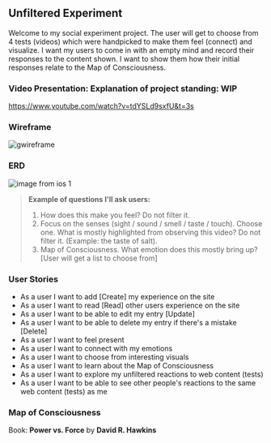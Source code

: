 ## Unfiltered Experiment
Welcome to my social experiment project. The user will get to choose from 4 tests (videos) which were handpicked to make them feel (connect) and visualize. I want my users to come in with an empty mind and record their responses to the content shown. I want to show them how their initial responses relate to the Map of Consciousness. 

### Video Presentation: Explanation of project standing: WIP
https://www.youtube.com/watch?v=tdYSLd9sxfU&t=3s

### Wireframe
![gwireframe](https://media.git.generalassemb.ly/user/14914/files/fa79a29e-957f-11e8-84c8-d57aeee80829)

### ERD
![image from ios 1](https://user-images.githubusercontent.com/39888042/43842534-9095f96c-9af3-11e8-8481-5167fbc18d2f.jpg)

> **Example of questions I'll ask users:**
> 1. How does this make you feel? Do not filter it.
> 2. Focus on the senses (sight / sound / smell / taste / touch). Choose one. What is mostly highlighted from observing this video? Do not filter it. (Example: the taste of salt).
> 3. Map of Consciousness. What emotion does this mostly bring up? [User will get a list to choose from]

### User Stories
- As a user I want to add [Create] my experience on the site
- As a user I want to read [Read] other users experience on the site
- As a user I want to be able to edit my entry [Update]
- As a user I want to be able to delete my entry if there's a mistake [Delete]
- As a user I want to feel present
- As a user I want to connect with my emotions
- As a user I want to choose from interesting visuals
- As a user I want to learn about the Map of Consciousness
- As a user I want to explore my unfiltered reactions to web content (tests)
- As a user I want to be able to see other people's reactions to the same web content (tests) as me

### Map of Consciousness 
Book: **Power vs. Force** by **David R. Hawkins**
